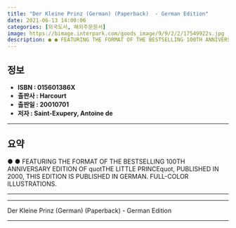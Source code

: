 ```yaml
---
title: "Der Kleine Prinz (German) (Paperback)  - German Edition"
date: 2021-06-13 14:00:06
categories: [외국도서, 해외주문원서]
image: https://bimage.interpark.com/goods_image/9/9/2/2/17549922s.jpg
description: ● ● FEATURING THE FORMAT OF THE BESTSELLING 100TH ANNIVERSARY EDITION OF quotTHE LITTLE PRINCEquot, PUBLISHED IN 2000, THIS EDITION IS PUBLISHED IN GERMAN. FU
---
```


## **정보**

- **ISBN : 015601386X**
- **출판사 : Harcourt**
- **출판일 : 20010701**
- **저자 : Saint-Exupery, Antoine de**

------



## **요약**

●  ●  FEATURING THE FORMAT OF THE BESTSELLING 100TH ANNIVERSARY EDITION OF quotTHE LITTLE PRINCEquot, PUBLISHED IN 2000, THIS EDITION IS PUBLISHED IN GERMAN. FULL-COLOR ILLUSTRATIONS.

------



------


Der Kleine Prinz (German) (Paperback)  - German Edition 

------


